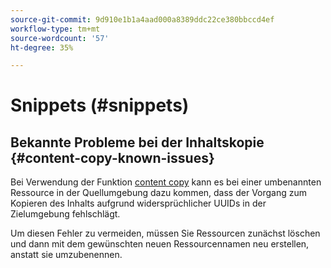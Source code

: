 ```yaml
---
source-git-commit: 9d910e1b1a4aad000a8389ddc22ce380bbccd4ef
workflow-type: tm+mt
source-wordcount: '57'
ht-degree: 35%

---
```

# Snippets (#snippets)

## Bekannte Probleme bei der Inhaltskopie {#content-copy-known-issues}

Bei Verwendung der Funktion [content copy](/help/using/content-copy.md) kann es bei einer umbenannten Ressource in der Quellumgebung dazu kommen, dass der Vorgang zum Kopieren des Inhalts aufgrund widersprüchlicher UUIDs in der Zielumgebung fehlschlägt.

Um diesen Fehler zu vermeiden, müssen Sie Ressourcen zunächst löschen und dann mit dem gewünschten neuen Ressourcennamen neu erstellen, anstatt sie umzubenennen.
